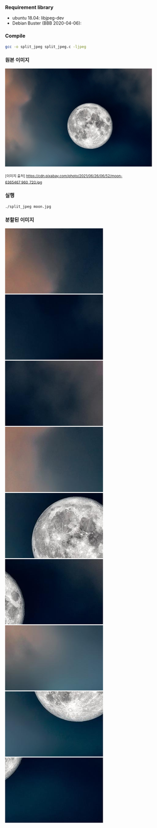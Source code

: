 
### Requirement library
- ubuntu 18.04: libjpeg-dev
- Debian Buster (BBB 2020-04-06): 

### Compile
``` sh
gcc -o split_jpeg split_jpeg.c -ljpeg
```

### 원본 이미지
<img src="./moon.jpg" width="480">

<sub> [이미지 출처] https://cdn.pixabay.com/photo/2021/06/26/06/52/moon-6365467_960_720.jpg </sub>

### 실행
``` sh
./split_jpeg moon.jpg
```

### 분할된 이미지
<img src="./output_0.jpg"> <img src="./output_1.jpg"> <img src="./output_2.jpg">
<img src="./output_3.jpg"> <img src="./output_4.jpg"> <img src="./output_5.jpg">
<img src="./output_6.jpg"> <img src="./output_7.jpg"> <img src="./output_8.jpg">
